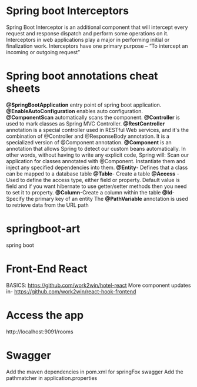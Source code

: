 # Spring boot Interceptors
Spring Boot Interceptor is an additional component that will intercept every request and response dispatch and perform some operations on it. Interceptors in web applications play a major in performing initial or finalization work. Interceptors have one primary purpose – “To intercept an incoming or outgoing request”

# Spring boot annotations cheat sheets

**@SpringBootApplication** entry point of spring boot application.
**@EnableAutoConfiguration** enables auto configuration.
**@ComponentScan** automatically scans the component.
**@Controller** is used to mark classes as Spring MVC Controller. **@RestController** annotation is a special controller used in RESTful Web services, and it's the combination of @Controller and @ResponseBody annotation. It is a specialized version of @Component annotation. **@Component** is an annotation that allows Spring to detect our custom beans automatically. In other words, without having to write any explicit code, Spring will: Scan our application for classes annotated with @Component. Instantiate them and inject any specified dependencies into them.
**@Entity**- Defines that a class can be mapped to a database table
**@Table**- Create a table
**@Access** - Used to define the access type, either field or property. Default value is field and if you want hibernate to use getter/setter methods then you need to set it to property.
**@Column**-Create a column within the table
**@Id**-Specify the primary key of an entity
The **@PathVariable** annotation is used to retrieve data from the URL path
# springboot-art
 spring boot 

# Front-End React 
 BASICS:
 https://github.com/work2win/hotel-react
 More component updates in-
 https://github.com/work2win/react-hook-frontend 
 
# Access the app
 http://localhost:9091/rooms
 
# Swagger
 Add the maven dependencies in pom.xml for springFox swagger
 Add the pathmatcher in application.properties
